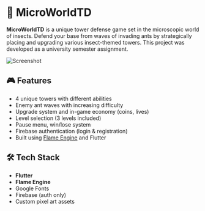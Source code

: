 # 🐜 MicroWorldTD

**MicroWorldTD** is a unique tower defense game set in the microscopic world of insects. Defend your base from waves of invading ants by strategically placing and upgrading various insect-themed towers. This project was developed as a university semester assignment.

![Screenshot](screenshots/gameplay.png)

## 🎮 Features

- 4 unique towers with different abilities
- Enemy ant waves with increasing difficulty
- Upgrade system and in-game economy (coins, lives)
- Level selection (3 levels included)
- Pause menu, win/lose system
- Firebase authentication (login & registration)
- Built using [Flame Engine](https://flame-engine.org/) and Flutter

## 🛠️ Tech Stack

- **Flutter**
- **Flame Engine**
- Google Fonts
- Firebase (auth only)
- Custom pixel art assets